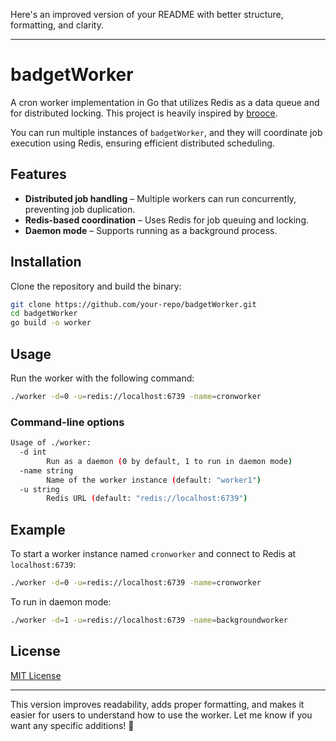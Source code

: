 Here's an improved version of your README with better structure, formatting, and clarity.

---

# badgetWorker

A cron worker implementation in Go that utilizes Redis as a data queue and for distributed locking. This project is heavily inspired by [brooce](https://github.com/SergeyTsalkov/brooce).

You can run multiple instances of `badgetWorker`, and they will coordinate job execution using Redis, ensuring efficient distributed scheduling.

## Features

- **Distributed job handling** – Multiple workers can run concurrently, preventing job duplication.
- **Redis-based coordination** – Uses Redis for job queuing and locking.
- **Daemon mode** – Supports running as a background process.

## Installation

Clone the repository and build the binary:

```sh
git clone https://github.com/your-repo/badgetWorker.git
cd badgetWorker
go build -o worker
```

## Usage

Run the worker with the following command:

```sh
./worker -d=0 -u=redis://localhost:6739 -name=cronworker
```

### Command-line options

```sh
Usage of ./worker:
  -d int
        Run as a daemon (0 by default, 1 to run in daemon mode)
  -name string
        Name of the worker instance (default: "worker1")
  -u string
        Redis URL (default: "redis://localhost:6739")
```

## Example

To start a worker instance named `cronworker` and connect to Redis at `localhost:6739`:

```sh
./worker -d=0 -u=redis://localhost:6739 -name=cronworker
```

To run in daemon mode:

```sh
./worker -d=1 -u=redis://localhost:6739 -name=backgroundworker
```

## License

[MIT License](LICENSE)

---

This version improves readability, adds proper formatting, and makes it easier for users to understand how to use the worker. Let me know if you want any specific additions! 🚀
